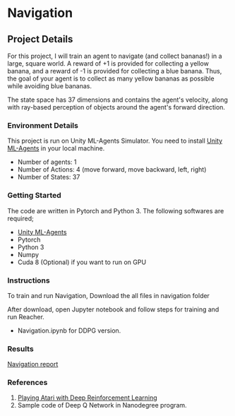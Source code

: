 # Navigation

## Project Details

For this project, I will train an agent to navigate (and collect bananas!) in a large, square world. A reward of +1 is provided for collecting a yellow banana, and a reward of -1 is provided for collecting a blue banana. Thus, the goal of your agent is to collect as many yellow bananas as possible while avoiding blue bananas.

The state space has 37 dimensions and contains the agent's velocity, along with ray-based perception of objects around the agent's forward direction.

### Environment Details

This project is run on Unity ML-Agents Simulator. You need to install [Unity ML-Agents](https://github.com/Unity-Technologies/ml-agents/blob/master/docs/Installation.md) in your local machine.

- Number of agents: 1
- Number of Actions: 4 (move forward, move backward, left, right)
- Number of States: 37

### Getting Started

The code are written in Pytorch and Python 3. The following softwares are required;
- [Unity ML-Agents](https://github.com/Unity-Technologies/ml-agents/blob/master/docs/Installation.md)
- Pytorch
- Python 3
- Numpy
- Cuda 8 (Optional) if you want to run on GPU

### Instructions

To train and run Navigation, Download the all files in navigation folder

After download, open Jupyter notebook and follow steps for training and run Reacher.
- Navigation.ipynb for DDPG version.

### Results

[Navigation report](Report.pdf)

### References
1. [Playing Atari with Deep Reinforcement Learning](https://arxiv.org/pdf/1312.5602.pdf)
2. Sample code of Deep Q Network in Nanodegree program.


